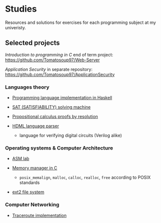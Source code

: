# Studies

Resources and solutions for exercises for each programming subject at my univeristy.

## Selected projects

*Introduction to programming in C* end of term project:
https://github.com/Tomatosoup97/Web-Server

*Application Security* in separate repository:
https://github.com/Tomatosoup97/ApplicationSecurity

### Languages theory

- [Programming language implementation in Haskell](./Metody_Programowania/Solutions/Haskell/Interpreter)

- [SAT (SATISFIABILITY) solving machine](./Metody_Programowania/Solutions/Prolog/SAT-solver/main.pl)

- [Propositional calculus proofs by resolution](./Metody_Programowania/Solutions/Prolog/Resolution/main.pl)

- [HDML language parser](./Metody_Programowania/Solutions/Prolog/HDMLParser/main.pl)
    - language for verifying digital circuits (Verilog alike)

### Operating systems & Computer Architecture

- [ASM lab](./ASK/Solutions/set7)

- [Memory manager in C](./Systemy_Operacyjne/solutions/lab3)
    - `posix_memalign`, `malloc`, `calloc`, `realloc`, `free` according to POSIX standards

- [ext2 file system](https://github.com/Tomatosoup97/ext2-fs)

### Computer Networking

- [Traceroute implementation](./Sieci_Komputerowe/traceroute)

